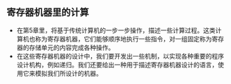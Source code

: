 ## 寄存器机器里的计算

- 在第5章里，将基于传统计算机的一步一步操作，描述一些计算过程。这类计算机也称为寄存器机器，它们能够顺序地执行一些指令，对一组固定称为寄存器的存储单元的内容完成各种操作。
- 在这些寄存器机器的设计中，我们要开发出一些机制，以实现各种重要的程序设计机构，例如递归。我们还要给出一种用于描述寄存器机器设计的语言，使用它来模拟我们所设计的机器。
